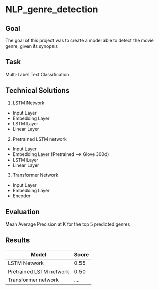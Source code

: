 # NLP_genre_detection

## Goal

The goal of this project was to create a model able to detect the movie genre, given its synopsis

## Task
Multi-Label Text Classification

## Technical Solutions

1. LSTM Network
  - Input Layer
  - Embedding Layer
  - LSTM Layer
  - Linear Layer

2. Pretrained LSTM network
  - Input Layer
  - Embedding Layer (Pretrained --> Glove 300d)
  - LSTM Layer
  - Linear Layer

3. Transformer Network
  - Input Layer
  - Embedding Layer
  - Encoder

## Evaluation

Mean Average Precision at K for the top 5 predicted genres

## Results

| Model                   | Score |
|-------------------------|-------|
| LSTM Network            | 0.55  |
| Pretrained LSTM network | 0.50  |
| Transformer network     | ....  |
